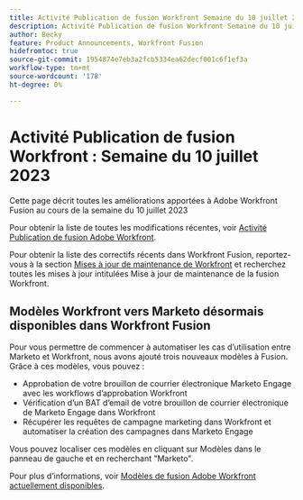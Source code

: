 ```yaml
---
title: Activité Publication de fusion Workfront Semaine du 10 juillet 2023
description: Activité Publication de fusion Workfront Semaine du 10 juillet 2023
author: Becky
feature: Product Announcements, Workfront Fusion
hidefromtoc: true
source-git-commit: 1954874e7eb3a2fcb5334ea62decf001c6f1ef3a
workflow-type: tm+mt
source-wordcount: '178'
ht-degree: 0%

---
```


# Activité Publication de fusion Workfront : Semaine du 10 juillet 2023

Cette page décrit toutes les améliorations apportées à Adobe Workfront Fusion au cours de la semaine du 10 juillet 2023

Pour obtenir la liste de toutes les modifications récentes, voir [Activité Publication de fusion Adobe Workfront](../../../product-announcements/product-releases/fusion-release-activity/fusion-release-activity.md).

Pour obtenir la liste des correctifs récents dans Workfront Fusion, reportez-vous à la section [Mises à jour de maintenance de Workfront](https://experienceleague.adobe.com/docs/workfront-known-issues/releases/current-updates.html) et recherchez toutes les mises à jour intitulées Mise à jour de maintenance de la fusion Workfront.

## Modèles Workfront vers Marketo désormais disponibles dans Workfront Fusion

Pour vous permettre de commencer à automatiser les cas d’utilisation entre Marketo et Workfront, nous avons ajouté trois nouveaux modèles à Fusion. Grâce à ces modèles, vous pouvez :

* Approbation de votre brouillon de courrier électronique Marketo Engage avec les workflows d’approbation Workfront
* Vérification d’un BAT d’email de votre brouillon de courrier électronique de Marketo Engage dans Workfront
* Récupérer les requêtes de campagne marketing dans Workfront et automatiser la création des campagnes dans Marketo Engage

Vous pouvez localiser ces modèles en cliquant sur Modèles dans le panneau de gauche et en recherchant &quot;Marketo&quot;.

Pour plus d’informations, voir [Modèles de fusion Adobe Workfront actuellement disponibles](/help/quicksilver/workfront-fusion/scenarios/templates/currently-available-fusion-templates.md#workfront-marketo-templates).



